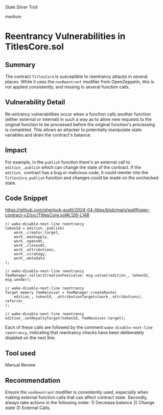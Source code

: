 Stale Silver Troll

medium

# Reentrancy Vulnerabilities in TitlesCore.sol

## Summary

The contract `TitlesCore` is susceptible to reentrancy attacks in several places. While it uses the `nonReentrant` modifier from OpenZeppelin, this is not applied consistently, and missing in several function calls. 

## Vulnerability Detail

Re-entrancy vulnerabilities occur when a function calls another function (either external or internal) in such a way as to allow new requests to the original function to be processed before the original function's processing is completed. This allows an attacker to potentially manipulate state variables and drain the contract's balance.

## Impact

For example, in the `publish` function there's an external call to `edition_.publish` which can change the state of the contract. If the `edition_` contract has a bug or malicious code, it could reenter into the `TitlesCore.publish` function and changes could be made on the unchecked state.

## Code Snippet

https://github.com/sherlock-audit/2024-04-titles/blob/main/wallflower-contract-v2/src/TitlesCore.sol#L126-L148

```solidity
// wake-disable-next-line reentrancy
tokenId = edition_.publish(
    work_.creator.target,
    work_.maxSupply,
    work_.opensAt,
    work_.closesAt,
    work_.attributions,
    work_.strategy,
    work_.metadata
);

// wake-disable-next-line reentrancy
feeManager.collectCreationFee{value: msg.value}(edition_, tokenId, msg.sender);

// wake-disable-next-line reentrancy
Target memory feeReceiver = feeManager.createRoute(
    edition_, tokenId, _attributionTargets(work_.attributions), referrer_
);

// wake-disable-next-line reentrancy
edition_.setRoyaltyTarget(tokenId, feeReceiver.target);
```

Each of these calls are followed by the comment `wake-disable-next-line reentrancy`, indicating that reentrancy checks have been deliberately disabled on the next line.

## Tool used

Manual Review

## Recommendation

Ensure the `nonReentrant` modifier is consistently used, especially when making external function calls that can affect contract state. Secondly, always take actions in the following order: 1) Decrease balance 2) Change state 3) External Calls.

